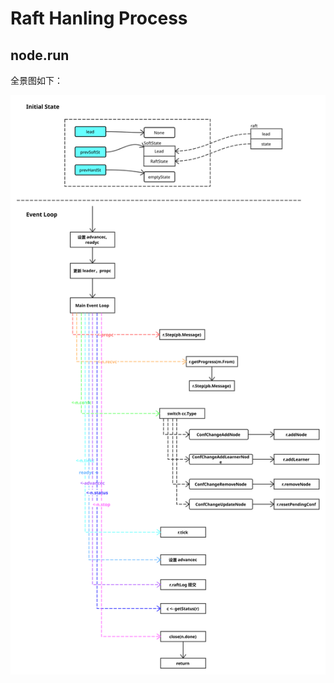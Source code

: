 # Raft Hanling Process

## node.run

全景图如下：

![node.run Landscape](../images/node_run_landscape.svg)
